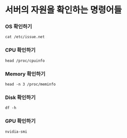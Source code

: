 # 서버의 자원을 확인하는 명령어들

### OS 확인하기

`cat /etc/issue.net`

### CPU 확인하기

`head /proc/cpuinfo`

### Memory 확인하기

`head -n 3 /proc/meminfo`

### Disk 확인하기

`df -h`

### GPU 확인하기

`nvidia-smi`